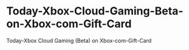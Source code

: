 # Today-Xbox-Cloud-Gaming-Beta-on-Xbox-com-Gift-Card
Today-Xbox Cloud Gaming (Beta) on Xbox-com-Gift-Card
